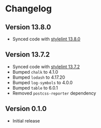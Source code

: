 # Changelog

## Version 13.8.0

- Synced code with [stylelint 13.8.0](https://github.com/stylelint/stylelint/releases/tag/13.8.0)

## Version 13.7.2

- Synced code with [stylelint 13.7.2](https://github.com/stylelint/stylelint/releases/tag/13.7.2)
- Bumped `chalk` to 4.1.0
- Bumped `lodash` to 4.17.20
- Bumped `log-symbols` to 4.0.0
- Bumped `table` to 6.0.1
- Removed `postcss-reporter` dependency

## Version 0.1.0

- Initial release
